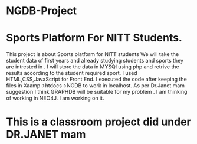 # NGDB-Project
# Sports Platform For NITT Students.
This project is about Sports platform for NITT students
We will take the student data of first years and already studying students and sports they are intrested in .
I will store the data in MYSQl using php and retrive the results according to the student required sport.
I used HTML,CSS,JavaScript for Front End.
I executed the code after keeping the files in Xaamp->htdocs->NGDB to work in localhost.
As per Dr.Janet mam suggestion I think GRAPHDB will be suitable for my problem . I am thinking of working in NEO4J.
I am working on it.
# This is a classroom project did under DR.JANET mam
